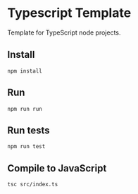 # Typescript Template

Template for TypeScript node projects.

## Install

```
npm install
```

## Run

```
npm run run
```

## Run tests

```
npm run test
```

## Compile to JavaScript

```
tsc src/index.ts
```